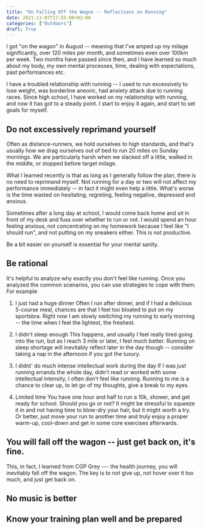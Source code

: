 ```yaml
---
title: "On Falling Off the Wagon -- Reflections on Running"
date: 2021-11-07T17:55:08+02:00
categories: ["Outdoors"]
draft: True
---
```

I got "on the wagon" in August -- meaning that I've amped up my milage significantly, over 120 miles per month, and sometimes even over 100km per week. Two months have passed since then, and I have learned so much about my body, my own mental processes, time, dealing with expectations, past performances etc. 

I have a troubled relationship with running -- I used to run excessively to lose weight, was borderline aneoric, had anxiety attack due to running races. Since high school, I have worked on my relationship with running, and now it has got to a steady point. I start to enjoy it again, and start to set goals for myself. 


## Do not excessively reprimand yourself 
Often as distance-runners, we hold ourselves to high standards, and that's usually how we drag ourselves out of bed to run 20 miles on Sunday mornings. We are particularly harsh when we slacked off a little, walked in the middle, or stopped before target milage. 

What I learned recently is that as long as I generally follow the plan, there is no need to reprimand myself. Not running for a day or two will not affect my performance immediately -- in fact it might even help a little. What's worse is the time wasted on hesitating, regreting, feeling negative, depressed and anxious. 

Sometimes after a long day at school, I would come back home and sit in front of my desk and fuss over whether to run or not. I would spend an hour feeling anxious, not concentrating on my homework because I feel like "I should run", and not putting on my sneakers either. This is not productive. 

Be a bit easier on yourself is essential for your mental sanity. 

## Be rational 
It's helpful to analyze why exactly you don't feel like running. Once you analyzed the common scenarios, you can use strategies to cope with them. For example 
1. I just had a huge dinner 
   Often I run after dinner, and if I had a delicious 5-course meal, chances are that I feel too bloated to put on my sportsbra. Right now I am slowly switching my running to early morning -- the time when I feel the lightest, the freshest. 

2. I didn't sleep enough 
   This happens, and usually I feel really tired going into the run, but as I reach 3 mile or later, I feel much better. Running on sleep shortage will inevitably reflect later in the day though -- consider taking a nap in the afternoon if you got the luxury. 

3. I didnt' do much intense intellectual work during the day 
   If I was just running errands the whole day, didn't read or worked with some intellectual intensity, I often don't feel like running. Running to me is a chance to clear up, to let go of my thoughts, give a break to my eyes. 

4. Limited time
   You have one hour and half to run a 10k, shower, and get ready for school. Should you go or not? It might be stressful to squeeze it in and not having time to blow-dry your hair, but it might worth a try. Or better, just move your run to another time and truly enjoy a proper warm-up, cool-down and get in some core exercises afterwards. 


## You will fall off the wagon -- just get back on, it's fine. 
This, in fact, I learned from CGP Grey --- the health journey, you will inevitably fall off the wagon. The key is to not give up, not hover over it too much, and just get back on. 

## No music is better 


## Know your training plan well and be prepared 

